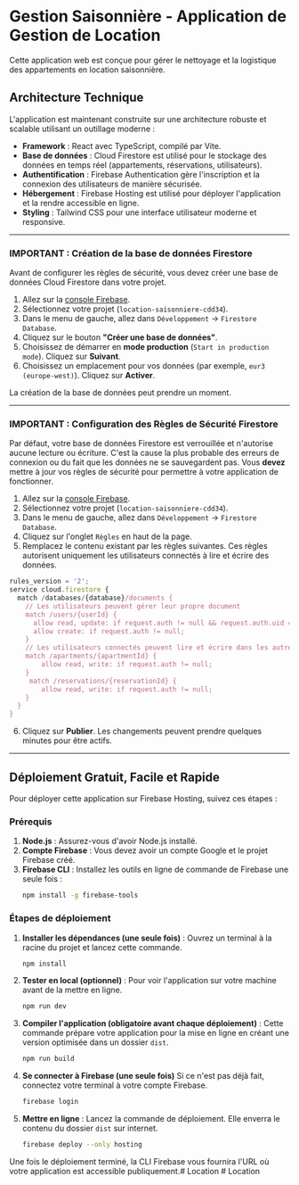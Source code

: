 # Gestion Saisonnière - Application de Gestion de Location

Cette application web est conçue pour gérer le nettoyage et la logistique des appartements en location saisonnière.

## Architecture Technique

L'application est maintenant construite sur une architecture robuste et scalable utilisant un outillage moderne :

- **Framework** : React avec TypeScript, compilé par Vite.
- **Base de données** : Cloud Firestore est utilisé pour le stockage des données en temps réel (appartements, réservations, utilisateurs).
- **Authentification** : Firebase Authentication gère l'inscription et la connexion des utilisateurs de manière sécurisée.
- **Hébergement** : Firebase Hosting est utilisé pour déployer l'application et la rendre accessible en ligne.
- **Styling** : Tailwind CSS pour une interface utilisateur moderne et responsive.

---

### **IMPORTANT : Création de la base de données Firestore**

Avant de configurer les règles de sécurité, vous devez créer une base de données Cloud Firestore dans votre projet.

1.  Allez sur la [console Firebase](https://console.firebase.google.com/).
2.  Sélectionnez votre projet (`location-saisonniere-cdd34`).
3.  Dans le menu de gauche, allez dans `Développement` -> `Firestore Database`.
4.  Cliquez sur le bouton **"Créer une base de données"**.
5.  Choisissez de démarrer en **mode production** (`Start in production mode`). Cliquez sur **Suivant**.
6.  Choisissez un emplacement pour vos données (par exemple, `eur3 (europe-west)`). Cliquez sur **Activer**.

La création de la base de données peut prendre un moment.

---

### **IMPORTANT : Configuration des Règles de Sécurité Firestore**

Par défaut, votre base de données Firestore est verrouillée et n'autorise aucune lecture ou écriture. C'est la cause la plus probable des erreurs de connexion ou du fait que les données ne se sauvegardent pas. Vous **devez** mettre à jour vos règles de sécurité pour permettre à votre application de fonctionner.

1.  Allez sur la [console Firebase](https://console.firebase.google.com/).
2.  Sélectionnez votre projet (`location-saisonniere-cdd34`).
3.  Dans le menu de gauche, allez dans `Développement` -> `Firestore Database`.
4.  Cliquez sur l'onglet `Règles` en haut de la page.
5.  Remplacez le contenu existant par les règles suivantes. Ces règles autorisent uniquement les utilisateurs connectés à lire et écrire des données.

```javascript
rules_version = '2';
service cloud.firestore {
  match /databases/{database}/documents {
    // Les utilisateurs peuvent gérer leur propre document
    match /users/{userId} {
      allow read, update: if request.auth != null && request.auth.uid == userId;
      allow create: if request.auth != null;
    }
    // Les utilisateurs connectés peuvent lire et écrire dans les autres collections
    match /apartments/{apartmentId} {
        allow read, write: if request.auth != null;
    }
     match /reservations/{reservationId} {
        allow read, write: if request.auth != null;
    }
  }
}
```

6.  Cliquez sur **Publier**. Les changements peuvent prendre quelques minutes pour être actifs.

---

## Déploiement Gratuit, Facile et Rapide

Pour déployer cette application sur Firebase Hosting, suivez ces étapes :

### Prérequis

1.  **Node.js** : Assurez-vous d'avoir Node.js installé.
2.  **Compte Firebase** : Vous devez avoir un compte Google et le projet Firebase créé.
3.  **Firebase CLI** : Installez les outils en ligne de commande de Firebase une seule fois :
    ```bash
    npm install -g firebase-tools
    ```

### Étapes de déploiement

1.  **Installer les dépendances (une seule fois)** :
    Ouvrez un terminal à la racine du projet et lancez cette commande.
    ```bash
    npm install
    ```

2.  **Tester en local (optionnel)** :
    Pour voir l'application sur votre machine avant de la mettre en ligne.
    ```bash
    npm run dev
    ```

3.  **Compiler l'application (obligatoire avant chaque déploiement)** :
    Cette commande prépare votre application pour la mise en ligne en créant une version optimisée dans un dossier `dist`.
    ```bash
    npm run build
    ```
4. **Se connecter à Firebase (une seule fois)**
   Si ce n'est pas déjà fait, connectez votre terminal à votre compte Firebase.
   ```bash
   firebase login
   ```
5. **Mettre en ligne** :
   Lancez la commande de déploiement. Elle enverra le contenu du dossier `dist` sur internet.
   ```bash
   firebase deploy --only hosting
   ```

Une fois le déploiement terminé, la CLI Firebase vous fournira l'URL où votre application est accessible publiquement.#   L o c a t i o n  
 #   L o c a t i o n  
 